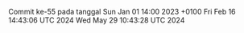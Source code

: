 Commit ke-55 pada tanggal Sun Jan 01 14:00 2023 +0100
Fri Feb 16 14:43:06 UTC 2024
Wed May 29 10:43:28 UTC 2024

